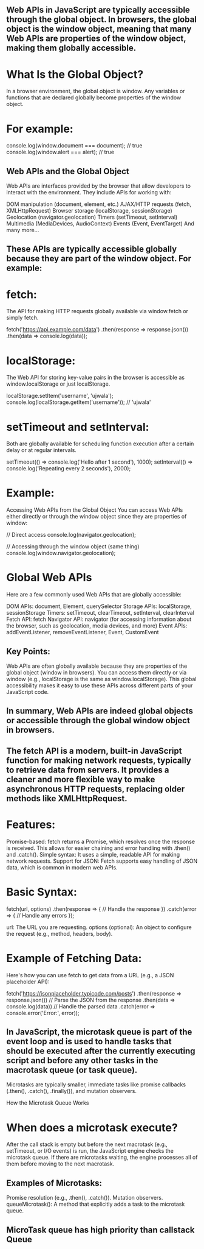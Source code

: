 ## Web APIs in JavaScript are typically accessible through the global object. In browsers, the global object is the window object, meaning that many Web APIs are properties of the window object, making them globally accessible.

# What Is the Global Object?
In a browser environment, the global object is window. Any variables or functions that are declared globally become properties of the window object. 

# For example:
console.log(window.document === document);  // true
console.log(window.alert === alert);        // true

## Web APIs and the Global Object
Web APIs are interfaces provided by the browser that allow developers to interact with the environment. They include APIs for working with:

DOM manipulation (document, element, etc.)
AJAX/HTTP requests (fetch, XMLHttpRequest)
Browser storage (localStorage, sessionStorage)
Geolocation (navigator.geolocation)
Timers (setTimeout, setInterval)
Multimedia (MediaDevices, AudioContext)
Events (Event, EventTarget)
And many more...

## These APIs are typically accessible globally because they are part of the window object. For example:

# fetch:
 The API for making HTTP requests globally available via window.fetch or simply fetch.


fetch('https://api.example.com/data')
  .then(response => response.json())
  .then(data => console.log(data));

# localStorage:
 The Web API for storing key-value pairs in the browser is accessible as window.localStorage or just localStorage.


localStorage.setItem('username', 'ujwala');
console.log(localStorage.getItem('username'));  // 'ujwala'

# setTimeout and setInterval:
 Both are globally available for scheduling function execution after a certain delay or at regular intervals.


setTimeout(() => console.log('Hello after 1 second'), 1000);
setInterval(() => console.log('Repeating every 2 seconds'), 2000);

# Example:
 Accessing Web APIs from the Global Object
You can access Web APIs either directly or through the window object since they are properties of window:


// Direct access
console.log(navigator.geolocation);

// Accessing through the window object (same thing)
console.log(window.navigator.geolocation);

# Global Web APIs
Here are a few commonly used Web APIs that are globally accessible:

DOM APIs: document, Element, querySelector
Storage APIs: localStorage, sessionStorage
Timers: setTimeout, clearTimeout, setInterval, clearInterval
Fetch API: fetch
Navigator API: navigator (for accessing information about the browser, such as geolocation, media devices, and more)
Event APIs: addEventListener, removeEventListener, Event, CustomEvent

## Key Points:
Web APIs are often globally available because they are properties of the global object (window in browsers).
You can access them directly or via window (e.g., localStorage is the same as window.localStorage).
This global accessibility makes it easy to use these APIs across different parts of your JavaScript code.

## In summary, Web APIs are indeed global objects or accessible through the global window object in browsers.




## The fetch API is a modern, built-in JavaScript function for making network requests, typically to retrieve data from servers. It provides a cleaner and more flexible way to make asynchronous HTTP requests, replacing older methods like XMLHttpRequest.

#  Features:
Promise-based: fetch returns a Promise, which resolves once the response is received. This allows for easier chaining and error handling with .then() and .catch().
Simple syntax: It uses a simple, readable API for making network requests.
Support for JSON: Fetch supports easy handling of JSON data, which is common in modern web APIs.

# Basic Syntax:

fetch(url, options)
  .then(response => {
    // Handle the response
  })
  .catch(error => {
    // Handle any errors
  });

url: The URL you are requesting.
options (optional): An object to configure the request (e.g., method, headers, body).

# Example of Fetching Data:
Here's how you can use fetch to get data from a URL (e.g., a JSON placeholder API):

fetch('https://jsonplaceholder.typicode.com/posts')
  .then(response => response.json())  // Parse the JSON from the response
  .then(data => console.log(data))    // Handle the parsed data
  .catch(error => console.error('Error:', error)); 




## In JavaScript, the microtask queue is part of the event loop and is used to handle tasks that should be executed after the currently executing script and before any other tasks in the macrotask queue (or task queue).

Microtasks are typically smaller, immediate tasks like promise callbacks (.then(), .catch(), .finally()), and mutation observers.

How the Microtask Queue Works
# When does a microtask execute?

After the call stack is empty but before the next macrotask (e.g., setTimeout, or I/O events) is run, the JavaScript engine checks the microtask queue.
If there are microtasks waiting, the engine processes all of them before moving to the next macrotask.

## Examples of Microtasks:

Promise resolution (e.g., .then(), .catch()).
Mutation observers.
queueMicrotask(): A method that explicitly adds a task to the microtask queue.

## MicroTask queue has high priority than callstack Queue